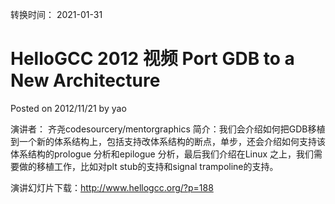 转换时间： 2021-01-31

# HelloGCC 2012 视频 Port GDB to a New Architecture
Posted on 2012/11/21 by yao

演讲者： 齐尧codesourcery/mentorgraphics
简介：我们会介绍如何把GDB移植到一个新的体系结构上，包括支持改体系结构的断点，单步，还会介绍如何支持该体系结构的prologue 分析和epilogue 分析，最后我们介绍在Linux 之上，我们需要做的移植工作，比如对plt stub的支持和signal trampoline的支持。

演讲幻灯片下载：http://www.hellogcc.org/?p=188
